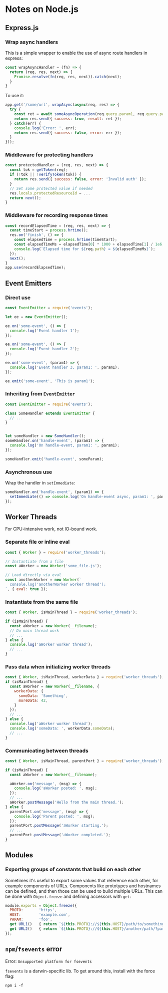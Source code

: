 # Notes on Node.js


## Express.js


### Wrap async handlers

This is a simple wrapper to enable the use of async route handlers in express:

```javascript
const wrapAsyncHandler = (fn) => {
  return (req, res, next) => {
    Promise.resolve(fn(req, res, next)).catch(next);
  }
}
```

To use it:
```javascript
app.get('/some/url', wrapAsync(async(req, res) => {
  try {
    const ret = await someAsyncOperation(req.query.param1, req.query.param2);
    return res.send({ success: true, result: ret });
  } catch(err) {
    console.log('Error: ', err);
    return res.send({ success: false, error: err });
  }
}));
```


### Middleware for protecting handlers

```javascript
const protectedHandler = (req, res, next) => {
  const tok = getToken(req);
  if (!tok || !verifyToken(tok)) {
    return res.send({ success: false, error: 'Invalid auth' });
  }
  // Set some protected value if needed
  res.locals.protectedResourceId = ...
  return next();
}
```


### Middleware for recording response times

```javascript
const recordElapsedTime = (req, res, next) => {
  const timeStart = process.hrtime();
  res.on('finish', () => {
    const elapsedTime = process.hrtime(timeStart);
    const elapsedTimeMs = elapsedTime[0] * 1000 + elapsedTime[1] / 1e6;
    console.log(`Elapsed time for ${req.path} = ${elapsedTimeMs}`);
  });
  next();
}
app.use(recordElapsedTime);
```


## Event Emitters

### Direct use

```javascript
const EventEmitter = require('events');

let ee = new EventEmitter();

ee.on('some-event', () => {
  console.log('Event handler 1');
});

ee.on('some-event', () => {
  console.log('Event handler 2');
});

ee.on('some-event', (param1) => {
  console.log('Event handler 3, param1: ', param1);
});

ee.emit('some-event', 'This is param1');
```


### Inheriting from `EventEmitter`

```javascript
const EventEmitter = require('events');

class SomeHandler extends EventEmitter {
  // ...
}


let someHandler = new SomeHandler();
someHandler.on('handle-event', (param1) => {
  console.log('On handle-event, param1: ', param1);
});

someHandler.emit('handle-event', someParam);
```


### Asynchronous use

Wrap the handler in `setImmediate`:

```javascript
someHandler.on('handle-event', (param1) => {
  setImmediate(() => console.log('On handle-event async, param1: ', param1));
});
```


## Worker Threads

For CPU-intensive work, not IO-bound work.

### Separate file or inline eval

```javascript
const { Worker } = require('worker_threads');

// Instantiate from a file
const aWorker = new Worker('some_file.js');

// Load directly via eval
const anotherWorker = new Worker(`
  console.log('anotherWorker worker thread');
`, { eval: true });
```


### Instantiate from the same file

```javascript
const { Worker, isMainThread } = require('worker_threads');

if (isMainThread) {
  const aWorker = new Worker(__filename);
  // Do main thread work
  // ...
} else {
  console.log('aWorker worker thread');
  // ...
}
```


### Pass data when initializing worker threads

```javascript
const { Worker, isMainThread, workerData } = require('worker_threads');
if (isMainThread) {
  const aWorker = new Worker(__filename, {
    workerData: {
      someData: 'Something',
      moreData: 42,
    }
  });
  // ...
} else {
  console.log('aWorker worker thread');
  console.log('someData: ', workerData.someData);
  // ...
}
```


### Communicating between threads

```javascript
const { Worker, isMainThread, parentPort } = require('worker_threads');

if (isMainThread) {
  const aWorker = new Worker(__filename);

  aWorker.on('message', (msg) => {
    console.log('aWorker posted: ', msg);
  });
  // ...
  aWorker.postMessage('Hello from the main thread.');
} else {
  parentPort.on('message', (msg) => {
    console.log('Parent posted: ', msg);
  });
  parentPort.postMessage('aWorker starting.');
  // ...
  parentPort.postMessage('aWorker completed.');
}
```


## Modules


### Exporting groups of constants that build on each other

Sometimes it's useful to export some values that reference each other, for
example components of URLs. Components like prototypes and hostnames can be
defined, and then those can be used to build multiple URLs. This can be done
with `Object.freeze` and defining accessors with `get`:

```javascript
module.exports = Object.freeze({
  PROTO:       'https',
  HOST:        'example.com',
  PARAM:       'foo',
  get URL1()   { return `${this.PROTO}://${this.HOST}/path/to/something` },
  get URL2()   { return `${this.PROTO}://${this.HOST}/another/path/?param=${this.PARAM}` },
});
```


## `npm`/`fsevents` error

Error: `Unsupported platform for fsevents`

`fsevents` is a darwin-specific lib. To get around this, install with the force
flag:
```shell
npm i -f
```

